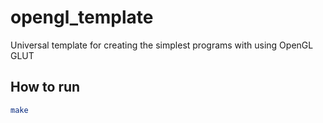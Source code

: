 # opengl_template
Universal template for creating the simplest programs with using OpenGL GLUT

## How to run
```bash
make
```
